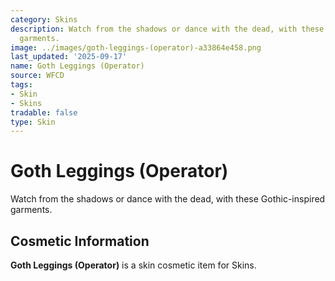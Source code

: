 ```yaml
---
category: Skins
description: Watch from the shadows or dance with the dead, with these Gothic-inspired
  garments.
image: ../images/goth-leggings-(operator)-a33864e458.png
last_updated: '2025-09-17'
name: Goth Leggings (Operator)
source: WFCD
tags:
- Skin
- Skins
tradable: false
type: Skin
---
```


# Goth Leggings (Operator)

Watch from the shadows or dance with the dead, with these Gothic-inspired garments.

## Cosmetic Information

**Goth Leggings (Operator)** is a skin cosmetic item for Skins.

